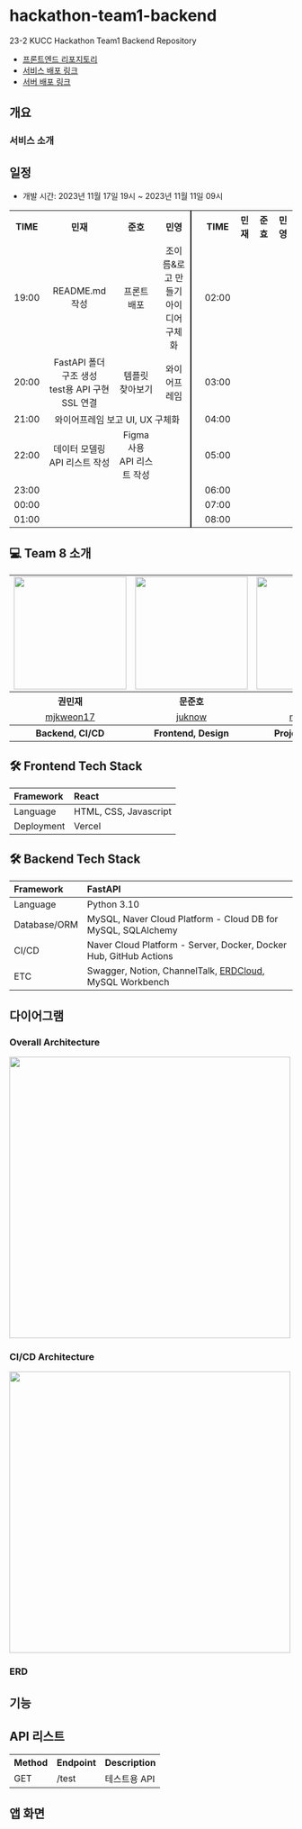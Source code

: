 # hackathon-team1-backend
23-2 KUCC Hackathon Team1 Backend Repository

- [프론트엔드 리포지토리](https://github.com/kucc/hackathon-team1-frontend)
- [서비스 배포 링크](https://hackathon-team1-frontend.vercel.app/)
- [서버 배포 링크](https://118.67.143.134:8080/)

## 개요



### 서비스 소개


## 일정

- 개발 시간: 2023년 11월 17일 19시 ~ 2023년 11월 11일 09시

<style>
    .divider {
        border-left: 2px solid #000;
    }
    .center-column {
        text-align: center;
    }
</style>

<table class="center-column">
    <tr>
        <th>TIME</th>
        <th>민재</th>
        <th>준호</th>
        <th>민영</th>
        <td class="divider"></td>
        <th>TIME</th>
        <th>민재</th>
        <th>준효</th>
        <th>민영</th>
    </tr>
    <tr>
        <td>19:00</td>
        <td>README.md 작성</td>
        <td>프론트 배포</td>
        <td>조이름&로고 만들기<br>아이디어 구체화</td>
        <td class="divider"></td>
        <td>02:00</td>
        <td></td>
        <td></td>
        <td></td>
    </tr>
    <tr>
        <td>20:00</td>
        <td>FastAPI 폴더 구조 생성<br>test용 API 구현<br>SSL 연결</td>
        <td>템플릿 찾아보기</td>
        <td>와이어프레임</td>
        <td class="divider"></td>
        <td>03:00</td>
        <td></td>
        <td></td>
        <td></td>
    </tr>
    <tr>
        <td>21:00</td>
        <td colspan="3">와이어프레임 보고 UI, UX 구체화</td>
        <td class="divider"></td>
        <td>04:00</td>
        <td></td>
        <td></td>
        <td></td>
    </tr>
    <tr>
        <td>22:00</td>
        <td>데이터 모델링<br>API 리스트 작성</td>
        <td>Figma 사용<br>API 리스트 작성</td>
        <td></td>
        <td class="divider"></td>
        <td>05:00</td>
        <td></td>
        <td></td>
        <td></td>
    </tr>
    <tr>
        <td>23:00</td>
        <td></td>
        <td></td>
        <td></td>
        <td class="divider"></td>
        <td>06:00</td>
        <td></td>
        <td></td>
        <td></td>
    </tr>
    <tr>
        <td>00:00</td>
        <td></td>
        <td></td>
        <td></td>
        <td class="divider"></td>
        <td>07:00</td>
        <td></td>
        <td></td>
        <td></td>
    </tr>
    <tr>
        <td>01:00</td>
        <td></td>
        <td></td>
        <td></td>
        <td class="divider"></td>
        <td>08:00</td>
        <td></td>
        <td></td>
        <td></td>
    </tr>
</table>



## 💻 Team 8 소개

<table align="center" style = "table-layout: auto; width: 100%; table-layout: fixed;">
  <tr>
    <td>
       <img width="200" src = "https://avatars.githubusercontent.com/u/75142329?v=4" />
    </td>
    <td>
      <img width="200" src = "https://avatars.githubusercontent.com/u/124476542?v=4"/>
    </td>
    <td>
      <img width="200" src = "https://avatars.githubusercontent.com/u/108617193?v=4"/>
    </td>
  </tr> 

  <tr>
    <th align="center">권민재</th>
    <th align="center">문준호</th>
    <th align="center">안민영</th>
  </tr>

  <tr>
    <td align="center">
      <a href="https://github.com/mjkweon17">mjkweon17</a>
    </td>
    <td align="center">
      <a href="https://github.com/juknow">juknow</a>
    </td>
        <td align="center">
      <a href="https://github.com/minyeoong">minyeoong</a>
    </td>
  </tr>

  <tr>
    <th align="center">Backend, CI/CD</th>
    <th align="center">Frontend, Design</th>
    <th align="center">Project Managing</th>
  </tr>
</table>

## 🛠 Frontend Tech Stack
| Framework | React |
|:---|:---|
| Language | HTML, CSS, Javascript |
| Deployment | Vercel |

## 🛠 Backend Tech Stack
| Framework | FastAPI |
|:---|:---|
| Language | Python 3.10 |
| Database/ORM | MySQL, Naver Cloud Platform - Cloud DB for MySQL, SQLAlchemy |
| CI/CD | Naver Cloud Platform - Server, Docker, Docker Hub, GitHub Actions |
| ETC | Swagger, Notion, ChannelTalk, [ERDCloud](https://www.erdcloud.com/d/9pM4F45F62tvMWBT3), MySQL Workbench |

## 다이어그램

### Overall Architecture
<img width = "500" src = "https://user-images.githubusercontent.com/75142329/282190612-2089d2e5-0304-4951-aadf-cf3746b17897.png" >

### CI/CD Architecture
<img width = "500" src = "https://user-images.githubusercontent.com/75142329/282190604-7e1598f7-c5ce-4e65-a40a-b88302ce58b6.png" >

### ERD
<!-- <img width = "800" src = "https://user-images.githubusercontent.com/75142329/282190854-37fdf2c9-f8c7-4d00-a777-952ea3c7c127.png" > -->


## 기능


## API 리스트

<table>
    <tr>
        <th>Method</th>
        <th>Endpoint</th>
        <th>Description</th>
    </tr>
    <tr>
        <td>GET</td>
        <td>/test</td>
        <td>테스트용 API</td>
    </tr>
</table>

## 앱 화면
<!-- 
| <img src="https://user-images.githubusercontent.com/75142329/282195384-18271285-4578-4d3e-923c-2130bd362b46.png" width="200"><br/>메인 페이지 | <img src="https://user-images.githubusercontent.com/75142329/282195365-09152f97-bf9a-4a32-bfe7-701125a2b636.png" width="200"><br/>로그인 | <img src="https://user-images.githubusercontent.com/75142329/282195368-f16aba74-210d-4c1e-88b3-340706ba718b.png" width="200"><br/>회원가입 |
|:-------------------------------------------------:|:-------------------------------------------------:|:-------------------------------------------------:|
| <img src="https://user-images.githubusercontent.com/75142329/282195375-0af63d53-829e-470d-a863-e1d408415f90.png" width="200"><br/>강의 필터링 | <img src="https://user-images.githubusercontent.com/75142329/282195381-08fd62ec-642c-47e1-98fc-42c01a6741ec.png" width="200"><br/>강의 상세 정보 | <img src="https://user-images.githubusercontent.com/75142329/282195378-21b4e2af-2fe6-41da-82d7-83d4fb833281.png" width="200"><br/>리뷰 작성 | -->
